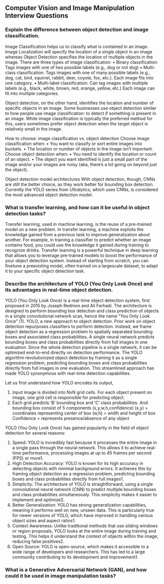 ## Computer Vision and Image Manipulation Interview Questions
### Explain the difference between object detection and image classification.
Image Classification helps us to classify what is contained in an image. Image Localization will specify the location of a single object in an image whereas Object 
Detection specifies the location of multiple objects in the image.
There are three types of image classification:
•	Binary classification: Tags images with one of two possible labels (e.g., dog or not dog)
•	Multi-class classification: Tags images with one of many possible labels (e.g., dog, cat, bird, squirrel, rabbit, deer, coyote, fox, etc.). Each image fits into one category.
•	Multi-label classification: Can tag images with multiple labels (e.g., black, white, brown, red, orange, yellow, etc.) Each image can fit into multiple categories.

Object detection, on the other hand, identifies the location and number of specific objects in an image. Some businesses use object detection similar to how people use 
image classification: to detect if something is present in an image. While image classification is typically the preferred method for this, users sometimes prefer object
detection when the target object is relatively small in the image.

How to choose: image classification vs. object detection
Choose image classification when:
•	You want to classify or sort entire images into buckets.
•	The location or number of objects in the image isn’t important.
Choose object detection when:
•	You need to identify the location or count of an object.
•	The object you want identified is just a small part of the image and/or your images are noisy (aka, there’s a lot going on beyond just the object).

Object detection model architectures
With object detection, though, CNNs are still the better choice, as they work better for bounding box detection. 
Currently the YOLO series from Ultralytics, which uses CNNs, is considered the most advanced object detection model.

###  What is transfer learning, and how can it be useful in object detection tasks?

Transfer learning, used in machine learning, is the reuse of a pre-trained model on a new problem. In transfer learning, a machine exploits the knowledge gained from a previous task to improve generalization about another. For example, in training a classifier to predict whether an image contains food, you could use the knowledge it gained during training to recognize drinks.
Transfer learning is a powerful technique in deep learning that allows you to leverage pre-trained models to boost the performance of your object detection system. Instead of starting from scratch, you can finetune a preexisting model, often trained on a largescale dataset, to adapt it to your specific object detection task.



### Describe the architecture of YOLO (You Only Look Once) and its advantages in real-time object detection.
YOLO (You Only Look Once) is a real-time object detection system, first proposed in 2015 by Joseph Redmon and Ali Farhadi. The architecture is designed to perform bounding box detection and class prediction of objects in a single convolutional network scan, hence the name "You Only Look Once" (1).
YOLO, a new approach to object detection. Prior work on object detection repurposes classifiers to perform detection. Instead, we frame object detection as a regression problem to spatially separated bounding boxes and associated class probabilities. A single neural network predicts bounding boxes and class probabilities directly from full images in one evaluation. Since the whole detection pipeline is a single network, it can be optimized end-to-end directly on detection performance.
The YOLO algorithm revolutionized object detection by framing it as a single regression problem, predicting bounding boxes and class probabilities directly from full images in one evaluation. This streamlined approach has made YOLO synonymous with real-time detection capabilities.

Let us first understand how YOLO encodes its output,
1. Input image is divided into NxN grid cells. For each object present on image, one grid cell is responsible for predicting object.
2. Each grid predicts ‘B’ bounding box and ‘C’ class probabilities. And bounding box consist of 5 components (x,y,w,h,confidence)
(x,y) = coordinates representing center of box
(w,h) = width and height of box
Confidence = represents presence/absence of any object

YOLO (You Only Look Once) has gained popularity in the field of object detection for several reasons:
1.	Speed: YOLO is incredibly fast because it processes the entire image in a single pass through the neural network. This allows it to achieve real-time performance, processing images at up to 45 frames per second (FPS) or more1.
2.	High Detection Accuracy: YOLO is known for its high accuracy in detecting objects with minimal background errors. It achieves this by framing object detection as a regression problem, predicting bounding boxes and class probabilities directly from full images1.
3.	Simplicity: The architecture of YOLO is straightforward, using a single convolutional neural network (CNN) to predict multiple bounding boxes and class probabilities simultaneously. This simplicity makes it easier to implement and optimize2.
4.	Better Generalization: YOLO has strong generalization capabilities, meaning it performs well on new, unseen data. This is particularly true for newer versions of YOLO, which have improved in handling various object sizes and aspect ratios1.
5.	Context Awareness: Unlike traditional methods that use sliding windows or region proposals, YOLO looks at the entire image during training and testing. This helps it understand the context of objects within the image, reducing false positives2.
6.	Open Source: YOLO is open-source, which makes it accessible to a wide range of developers and researchers. This has led to a large community contributing to its development and improvement1.


### What is a Generative Adversarial Network (GAN), and how could it be used in image manipulation tasks?